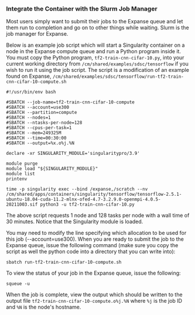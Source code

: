 ### Integrate the Container with the Slurm Job Manager

Most users simply want to submit their jobs to the Expanse queue and let
them run to completion and go on to other things while waiting. Slurm is
the job manager for Expanse.

Below is an example job script which will start a Singularity container
on a node in the Expanse compute queue and run a Python program inside
it. You must copy the Python program, `tf2-train-cnn-cifar-10.py`, into
your current working directory from
`/cm/shared/examples/sdsc/tensorflow` if you wish to run it using the
job script. The script is a modification of an example found on Expanse,
`/cm/shared/examples/sdsc/tensorflow/run-tf2-train-cnn-cifar-10-compute.sh`

    #!/usr/bin/env bash

    #SBATCH --job-name=tf2-train-cnn-cifar-10-compute
    #SBATCH --account=use300
    #SBATCH --partition=compute
    #SBATCH --nodes=1
    #SBATCH --ntasks-per-node=128
    #SBATCH --cpus-per-task=1
    #SBATCH --mem=249325M
    #SBATCH --time=00:30:00
    #SBATCH --output=%x.o%j.%N

    declare -xr SINGULARITY_MODULE='singularitypro/3.9'

    module purge
    module load "${SINGULARITY_MODULE}"
    module list
    printenv

    time -p singularity exec --bind /expanse,/scratch --nv /cm/shared/apps/containers/singularity/tensorflow/tensorflow-2.5.1-ubuntu-18.04-cuda-11.2-mlnx-ofed-4.7-3.2.9.0-openmpi-4.0.5-20211003.sif python3 -u tf2-train-cnn-cifar-10.py 

The above script requests 1 node and 128 tasks per node with a wall time
of 30 minutes. Notice that the Singularity module is loaded.

You may need to modify the line specifying which allocation to be used
for this job (\--account=use300). When you are ready to submit the job
to the Expanse queue, issue the following command (make sure you copy
the script as well the python code into a directory that you can write
into):

    sbatch run-tf2-train-cnn-cifar-10-compute.sh

To view the status of your job in the Expanse queue, issue the
following:

    squeue -u 

When the job is complete, view the output which should be written to the
output file `tf2-train-cnn-cifar-10-compute.o%j.%N` where `%j` is the
job ID and `%N` is the node\'s hostname.

